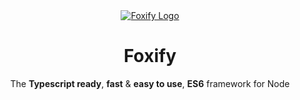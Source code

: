 <div align="center">
	<a href="https://github.com/foxifyjs/foxify">
		<img src="http://res.cloudinary.com/dmny54mk6/image/upload/v1518111172/3ZIcg4.jpg" alt="Foxify Logo">
	</a>
	<h1>Foxify</h1>
	<p>The <b>Typescript ready</b>, <b>fast</b> &amp; <b>easy to use</b>, <b>ES6</b> framework for Node</p>
  <br>
</div>
